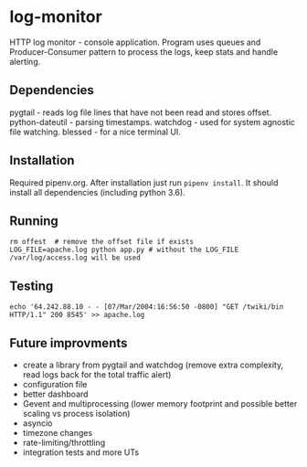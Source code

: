 # log-monitor

HTTP log monitor - console application. Program uses queues and Producer-Consumer
pattern to process the logs, keep stats and handle alerting.


## Dependencies

pygtail - reads log file lines that have not been read and stores offset.
python-dateutil - parsing timestamps.
watchdog - used for system agnostic file watching.
blessed - for a nice terminal UI.


## Installation

Required pipenv.org. After installation just run `pipenv install`. It should install all dependencies (including python 3.6).

## Running

```
rm offest  # remove the offset file if exists
LOG_FILE=apache.log python app.py # without the LOG_FILE /var/log/access.log will be used
```


## Testing

```
echo '64.242.88.10 - - [07/Mar/2004:16:56:50 -0800] "GET /twiki/bin HTTP/1.1" 200 8545' >> apache.log
```

## Future improvments

- create a library from pygtail and watchdog (remove extra complexity, read logs back for the total traffic alert)
- configuration file
- better dashboard
- Gevent and multiprocessing (lower memory footprint and possible better scaling vs process isolation)
- asyncio
- timezone changes
- rate-limiting/throttling
- integration tests and more UTs 
